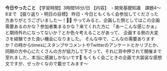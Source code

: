 **今日やったこと**
【学習時間】3時間56分/日
【内容】
・開発基礎知識　課題4〜8まで
【振り返り・明日の目標】
昨日・今日ともくもく会参加してくださった方ありがとうございました〜！🙇✨
やってみると、企画した側としてはこの企画需要あるのかな？参加者集まるかな？来てくれた方に
「あーこんな感じかぁ」と期待外れになってないか？とか色々考えることがあって、
企画する側の大変さを経験できた良い機会になりました。
そんな中で、こんなの需要ありますか？の時からtimesにスタンプやコメントやTwitterのアンケートとかリプとか、
同期の方中心にたくさんの方が協力して下さって、それに背中押されて開催まで至れました、本当に感謝しかないです🥹
もくもく会ごときの企画で大袈裟な感想文ですが、せっかくなので載せてみます〜